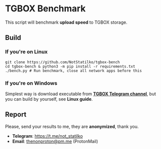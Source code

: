 # TGBOX Benchmark

This script will benchmark **upload speed** to TGBOX storage.

## Build

### If you're on Linux
```
git clone https://github.com/NotStatilko/tgbox-bench
cd tgbox-bench & python3 -m pip install -r requirements.txt
./bench.py # Run benchmark, close all network apps before this
```
### If you're on Windows

Simplest way is download executable from [**TGBOX Telegram channel**](https://t.me/nontgbox),
but you can build by yourself, see **Linux guide**.

## Report

Please, send your results to me, they are **anonymized**, thank you.

* **Telegram**: https://t.me/not_statilko
* **Email**: thenonproton@pm.me (ProtonMail)
